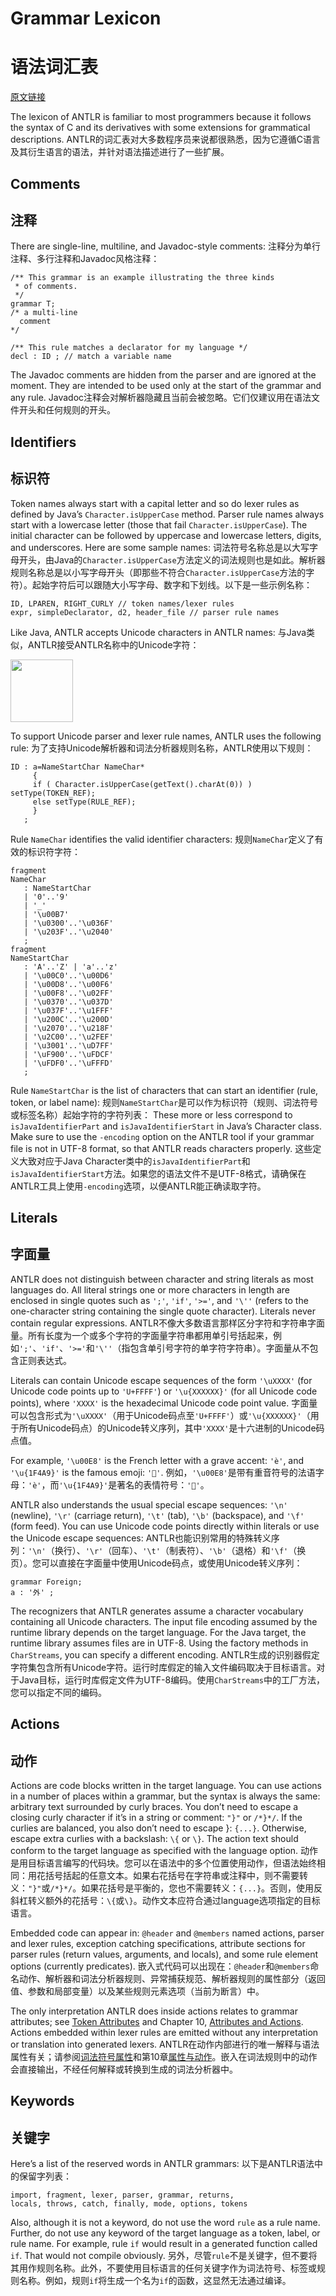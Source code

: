 # Grammar Lexicon
# 语法词汇表

[原文链接](https://github.com/antlr/antlr4/blob/master/doc/lexicon.md)

The lexicon of ANTLR is familiar to most programmers because it follows the syntax of C and its derivatives with some extensions for grammatical descriptions.
ANTLR的词汇表对大多数程序员来说都很熟悉，因为它遵循C语言及其衍生语言的语法，并针对语法描述进行了一些扩展。

## Comments
## 注释

There are single-line, multiline, and Javadoc-style comments:
注释分为单行注释、多行注释和Javadoc风格注释：

```
/** This grammar is an example illustrating the three kinds
 * of comments.
 */
grammar T;
/* a multi-line
  comment
*/

/** This rule matches a declarator for my language */
decl : ID ; // match a variable name
```

The Javadoc comments are hidden from the parser and are ignored at the moment. They are intended to be used only at the start of the grammar and any rule.
Javadoc注释会对解析器隐藏且当前会被忽略。它们仅建议用在语法文件开头和任何规则的开头。

## Identifiers
## 标识符

Token names always start with a capital letter and so do lexer rules as defined by Java’s `Character.isUpperCase` method. Parser rule names always start with a lowercase letter (those that fail `Character.isUpperCase`). The initial character can be followed by uppercase and lowercase letters, digits, and underscores. Here are some sample names:
词法符号名称总是以大写字母开头，由Java的`Character.isUpperCase`方法定义的词法规则也是如此。解析器规则名称总是以小写字母开头（即那些不符合`Character.isUpperCase`方法的字符）。起始字符后可以跟随大小写字母、数字和下划线。以下是一些示例名称：

```
ID, LPAREN, RIGHT_CURLY // token names/lexer rules
expr, simpleDeclarator, d2, header_file // parser rule names
```

Like Java, ANTLR accepts Unicode characters in ANTLR names:
与Java类似，ANTLR接受ANTLR名称中的Unicode字符：

<img src=images/nonascii.png width=100>

To support Unicode parser and lexer rule names, ANTLR uses the following rule:
为了支持Unicode解析器和词法分析器规则名称，ANTLR使用以下规则：

```
ID : a=NameStartChar NameChar*
     {  
     if ( Character.isUpperCase(getText().charAt(0)) ) setType(TOKEN_REF);
     else setType(RULE_REF);
     }  
   ;
```

Rule `NameChar` identifies the valid identifier characters:
规则`NameChar`定义了有效的标识符字符：

```
fragment
NameChar
   : NameStartChar
   | '0'..'9'
   | '_'
   | '\u00B7'
   | '\u0300'..'\u036F'
   | '\u203F'..'\u2040'
   ;
fragment
NameStartChar
   : 'A'..'Z' | 'a'..'z'
   | '\u00C0'..'\u00D6'
   | '\u00D8'..'\u00F6'
   | '\u00F8'..'\u02FF'
   | '\u0370'..'\u037D'
   | '\u037F'..'\u1FFF'
   | '\u200C'..'\u200D'
   | '\u2070'..'\u218F'
   | '\u2C00'..'\u2FEF'
   | '\u3001'..'\uD7FF'
   | '\uF900'..'\uFDCF'
   | '\uFDF0'..'\uFFFD'
   ;
```

Rule `NameStartChar` is the list of characters that can start an identifier (rule, token, or label name):
规则`NameStartChar`是可以作为标识符（规则、词法符号或标签名称）起始字符的字符列表：
These more or less correspond to `isJavaIdentifierPart` and `isJavaIdentifierStart` in Java’s Character class. Make sure to use the `-encoding` option on the ANTLR tool if your grammar file is not in UTF-8 format, so that ANTLR reads characters properly.
这些定义大致对应于Java Character类中的`isJavaIdentifierPart`和`isJavaIdentifierStart`方法。如果您的语法文件不是UTF-8格式，请确保在ANTLR工具上使用`-encoding`选项，以便ANTLR能正确读取字符。

## Literals
## 字面量

ANTLR does not distinguish between character and string literals as most languages do. All literal strings one or more characters in length are enclosed in single quotes such as `';'`, `'if'`, `'>='`, and `'\''` (refers to the one-character string containing the single quote character). Literals never contain regular expressions.
ANTLR不像大多数语言那样区分字符和字符串字面量。所有长度为一个或多个字符的字面量字符串都用单引号括起来，例如`';'`、`'if'`、`'>='`和`'\''`（指包含单引号字符的单字符字符串）。字面量从不包含正则表达式。

Literals can contain Unicode escape sequences of the form `'\uXXXX'` (for Unicode code points up to `'U+FFFF'`) or `'\u{XXXXXX}'` (for all Unicode code points), where `'XXXX'` is the hexadecimal Unicode code point value.
字面量可以包含形式为`'\uXXXX'`（用于Unicode码点至`'U+FFFF'`）或`'\u{XXXXXX}'`（用于所有Unicode码点）的Unicode转义序列，其中`'XXXX'`是十六进制的Unicode码点值。

For example, `'\u00E8'` is the French letter with a grave accent: `'è'`, and `'\u{1F4A9}'` is the famous emoji: `'💩'`.
例如，`'\u00E8'`是带有重音符号的法语字母：`'è'`，而`'\u{1F4A9}'`是著名的表情符号：`'💩'`。

ANTLR also understands the usual special escape sequences: `'\n'` (newline), `'\r'` (carriage return), `'\t'` (tab), `'\b'` (backspace), and `'\f'` (form feed). You can use Unicode code points directly within literals or use the Unicode escape sequences:
ANTLR也能识别常用的特殊转义序列：`'\n'`（换行）、`'\r'`（回车）、`'\t'`（制表符）、`'\b'`（退格）和`'\f'`（换页）。您可以直接在字面量中使用Unicode码点，或使用Unicode转义序列：

```
grammar Foreign;
a : '外' ;
```

The recognizers that ANTLR generates assume a character vocabulary containing all Unicode characters. The input file encoding assumed by the runtime library depends on the target language. For the Java target, the runtime library assumes files are in UTF-8. Using the factory methods in `CharStreams`, you can specify a different encoding.
ANTLR生成的识别器假定字符集包含所有Unicode字符。运行时库假定的输入文件编码取决于目标语言。对于Java目标，运行时库假定文件为UTF-8编码。使用`CharStreams`中的工厂方法，您可以指定不同的编码。

## Actions
## 动作

Actions are code blocks written in the target language. You can use actions in a number of places within a grammar, but the syntax is always the same: arbitrary text surrounded by curly braces. You don’t need to escape a closing curly character if it’s in a string or comment: `"}"` or `/*}*/`. If the curlies are balanced, you also don’t need to escape }: `{...}`. Otherwise, escape extra curlies with a backslash: `\{` or `\}`. The action text should conform to the target language as specified with the language option.
动作是用目标语言编写的代码块。您可以在语法中的多个位置使用动作，但语法始终相同：用花括号括起的任意文本。如果右花括号在字符串或注释中，则不需要转义：`"}"`或`/*}*/`。如果花括号是平衡的，您也不需要转义：`{...}`。否则，使用反斜杠转义额外的花括号：`\{`或`\}`。动作文本应符合通过language选项指定的目标语言。

Embedded code can appear in: `@header` and `@members` named actions, parser and lexer rules, exception catching specifications, attribute sections for parser rules (return values, arguments, and locals), and some rule element options (currently predicates).
嵌入式代码可以出现在：`@header`和`@members`命名动作、解析器和词法分析器规则、异常捕获规范、解析器规则的属性部分（返回值、参数和局部变量）以及某些规则元素选项（当前为断言）中。

The only interpretation ANTLR does inside actions relates to grammar attributes; see [Token Attributes](http://pragprog.com/book/tpantlr2/the-definitive-antlr-4-reference) and Chapter 10, [Attributes and Actions](http://pragprog.com/book/tpantlr2/the-definitive-antlr-4-reference). Actions embedded within lexer rules are emitted without any interpretation or translation into generated lexers.
ANTLR在动作内部进行的唯一解释与语法属性有关；请参阅[词法符号属性](http://pragprog.com/book/tpantlr2/the-definitive-antlr-4-reference)和第10章[属性与动作](http://pragprog.com/book/tpantlr2/the-definitive-antlr-4-reference)。嵌入在词法规则中的动作会直接输出，不经任何解释或转换到生成的词法分析器中。

## Keywords
## 关键字

Here’s a list of the reserved words in ANTLR grammars:
以下是ANTLR语法中的保留字列表：

```
import, fragment, lexer, parser, grammar, returns,
locals, throws, catch, finally, mode, options, tokens
```
  
Also, although it is not a keyword, do not use the word `rule` as a rule name. Further, do not use any keyword of the target language as a token, label, or rule name. For example, rule `if` would result in a generated function called `if`. That would not compile obviously.
另外，尽管`rule`不是关键字，但不要将其用作规则名称。此外，不要使用目标语言的任何关键字作为词法符号、标签或规则名称。例如，规则`if`将生成一个名为`if`的函数，这显然无法通过编译。
